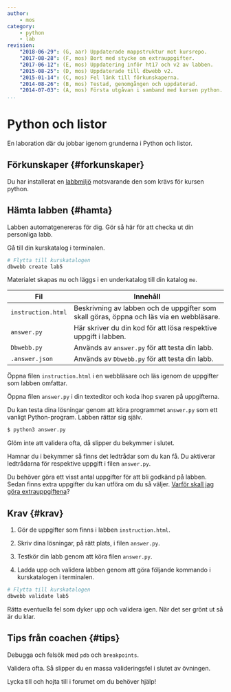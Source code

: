 ```yaml
---
author:
    - mos
category:
    - python
    - lab
revision:
    "2018-06-29": (G, aar) Uppdaterade mappstruktur mot kursrepo.
    "2017-08-28": (F, mos) Bort med stycke om extrauppgifter.
    "2017-06-12": (E, mos) Uppdatering inför ht17 och v2 av labben.
    "2015-08-25": (D, mos) Uppdaterade till dbwebb v2.
    "2015-01-14": (C, mos) Fel länk till förkunskaperna.
    "2014-08-26": (B, mos) Testad, genomgången och uppdaterad.
    "2014-07-03": (A, mos) Första utgåvan i samband med kursen python.
...
```

Python och listor
==================================

En laboration där du jobbar igenom grunderna i Python och listor.

<!--more-->


Förkunskaper {#forkunskaper}
-----------------------

Du har installerat en [labbmiljö](kurser/python/kmom01#labbmiljo) motsvarande den som krävs för kursen python.



Hämta labben {#hamta}
-----------------------

Labben automatgenereras för dig. Gör så här för att checka ut din personliga labb.

Gå till din kurskatalog i terminalen.

```bash
# Flytta till kurskatalogen
dbwebb create lab5
```

Materialet skapas nu och läggs i en underkatalog till din katalog `me`.

| Fil | Innehåll |
|-----|----------|
| `instruction.html` | Beskrivning av labben och de uppgifter som skall göras, öppna och läs via en webbläsare.               |
| `answer.py`        | Här skriver du din kod för att lösa respektive uppgift i labben. |
| `Dbwebb.py`        | Används av `answer.py` för att testa din labb. |
| `.answer.json`     | Används av `Dbwebb.py` för att testa din labb. |

Öppna filen `instruction.html` i en webbläsare och läs igenom de uppgifter som labben omfattar.

Öppna filen `answer.py` i din texteditor och koda ihop svaren på uppgifterna.

Du kan testa dina lösningar genom att köra programmet `answer.py` som ett vanligt Python-program. Labben rättar sig själv.

```python
$ python3 answer.py
```

Glöm inte att validera ofta, då slipper du bekymmer i slutet.

Hamnar du i bekymmer så finns det ledtrådar som du kan få. Du aktiverar ledtrådarna för respektive uppgift i filen `answer.py`.

Du behöver göra ett visst antal uppgifter för att bli godkänd på labben. Sedan finns extra uppgifter du kan utföra om du så väljer. [Varför skall jag göra extrauppgiftena](kurser/faq/varfor-gora-extra-uppgifter)?



Krav {#krav}
-----------------------

1. Gör de uppgifter som finns i labben `instruction.html`.

2. Skriv dina lösningar, på rätt plats, i filen `answer.py`.

3. Testkör din labb genom att köra filen `answer.py`.

4. Ladda upp och validera labben genom att göra följande kommando i kurskatalogen i terminalen.

```bash
# Flytta till kurskatalogen
dbwebb validate lab5
```

Rätta eventuella fel som dyker upp och validera igen. När det ser grönt ut så är du klar.



Tips från coachen {#tips}
-----------------------

Debugga och felsök med `pdb` och `breakpoints`.

Validera ofta. Så slipper du en massa valideringsfel i slutet av övningen.

Lycka till och hojta till i forumet om du behöver hjälp!
